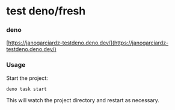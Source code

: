 # test deno/fresh

### deno
[https://janogarciardz-testdeno.deno.dev/](https://janogarciardz-testdeno.deno.dev/)

### Usage

Start the project:

```
deno task start
```

This will watch the project directory and restart as necessary.

